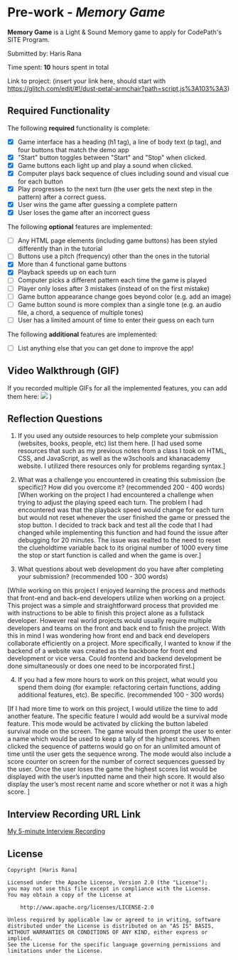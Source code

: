 # Pre-work - *Memory Game*

**Memory Game** is a Light & Sound Memory game to apply for CodePath's SITE Program. 

Submitted by: Haris Rana

Time spent: **10** hours spent in total

Link to project: (insert your link here, should start with https://glitch.com/edit/#!/dust-petal-armchair?path=script.js%3A103%3A3)

## Required Functionality

The following **required** functionality is complete:

* [x] Game interface has a heading (h1 tag), a line of body text (p tag), and four buttons that match the demo app
* [x] "Start" button toggles between "Start" and "Stop" when clicked. 
* [x] Game buttons each light up and play a sound when clicked. 
* [x] Computer plays back sequence of clues including sound and visual cue for each button
* [x] Play progresses to the next turn (the user gets the next step in the pattern) after a correct guess. 
* [x] User wins the game after guessing a complete pattern
* [x] User loses the game after an incorrect guess

The following **optional** features are implemented:

* [ ] Any HTML page elements (including game buttons) has been styled differently than in the tutorial
* [ ] Buttons use a pitch (frequency) other than the ones in the tutorial
* [x] More than 4 functional game buttons
* [x] Playback speeds up on each turn
* [ ] Computer picks a different pattern each time the game is played
* [ ] Player only loses after 3 mistakes (instead of on the first mistake)
* [ ] Game button appearance change goes beyond color (e.g. add an image)
* [ ] Game button sound is more complex than a single tone (e.g. an audio file, a chord, a sequence of multiple tones)
* [ ] User has a limited amount of time to enter their guess on each turn

The following **additional** features are implemented:

- [ ] List anything else that you can get done to improve the app!

## Video Walkthrough (GIF)

If you recorded multiple GIFs for all the implemented features, you can add them here:
![](https://i.imgur.com/Z7bNsKL.gif)
)

## Reflection Questions
1. If you used any outside resources to help complete your submission (websites, books, people, etc) list them here. 
[I had used some resources that such as my previous notes from a class I took on HTML, CSS, and JavaScript, as well as the w3schools and khanacademy website. I utilized there resources only for problems regarding syntax.]

2. What was a challenge you encountered in creating this submission (be specific)? How did you overcome it? (recommended 200 - 400 words)  
[When working on the project I had encountered a challenge when trying to adjust the playing speed each turn. The problem I had encountered was that the playback speed would change for each turn but would not reset whenever the user finished the game or pressed the stop button. I decided to track back and test all the code that I had changed while implementing this function and had found the issue after debugging for 20 minutes. The issue was realted to the need to reset the clueholdtime variable back to its original number of 1000 every time the stop or start function is called and when the game is over.]

3. What questions about web development do you have after completing your submission? (recommended 100 - 300 words) 

[While working on this project I enjoyed learning the process and methods that front-end and back-end developers utilize when working on a project. This project was a simple and straightforward process that provided me with instructions to be able to finish this project alone as a fullstack developer. However real world projects would usually require multiple developers and teams on the front and back end to finish the project. With this in mind I was wondering how front end and back end developers collaborate efficiently on a project. More specifically, I wanted to know if the backend of a website was created as the backbone for front end development or vice versa. Could frontend and backend development be done simultaneously or does one need to be incorporated first.]

4. If you had a few more hours to work on this project, what would you spend them doing (for example: refactoring certain functions, adding additional features, etc). Be specific. (recommended 100 - 300 words) 

[If I had more time to work on this project, I would utilize the time to add another feature. The specific feature I would add would be a survival mode feature. This mode would be activated by clicking the button labeled survival mode on the screen. The game would then prompt the user to enter a name which would be used to keep a tally of the highest scores. When clicked the sequence of patterns would go on for an unlimited amount of time until the user gets the sequence wrong. The mode would also include a score counter on screen for the number of correct sequences guessed by the user. Once the user loses the game the highest scores list would be displayed with the user’s inputted name and their high score. It would also display the user’s most recent name and score whether or not it was a high score.
]



## Interview Recording URL Link

[My 5-minute Interview Recording](https://youtu.be/UYn9fH7urak)


## License

    Copyright [Haris Rana]

    Licensed under the Apache License, Version 2.0 (the "License");
    you may not use this file except in compliance with the License.
    You may obtain a copy of the License at

        http://www.apache.org/licenses/LICENSE-2.0

    Unless required by applicable law or agreed to in writing, software
    distributed under the License is distributed on an "AS IS" BASIS,
    WITHOUT WARRANTIES OR CONDITIONS OF ANY KIND, either express or implied.
    See the License for the specific language governing permissions and
    limitations under the License.

